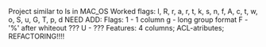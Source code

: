 Project similar to ls in MAC_OS
Worked flags: l, R, r, a, r, t, k, s, n, f, A, c, t, w, o, S, u, G, T, p, d
NEED ADD:
	Flags: 
		1 - 1 column
		g - long group format
		F - '%' after whiteout ???
		U - ???
	Features: 4 columns; ACL-atributes;
REFACTORING!!!!